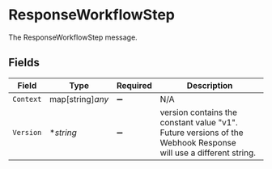 # ResponseWorkflowStep

The ResponseWorkflowStep message.


## Fields

| Field                                                                                                           | Type                                                                                                            | Required                                                                                                        | Description                                                                                                     |
| --------------------------------------------------------------------------------------------------------------- | --------------------------------------------------------------------------------------------------------------- | --------------------------------------------------------------------------------------------------------------- | --------------------------------------------------------------------------------------------------------------- |
| `Context`                                                                                                       | map[string]*any*                                                                                                | :heavy_minus_sign:                                                                                              | N/A                                                                                                             |
| `Version`                                                                                                       | **string*                                                                                                       | :heavy_minus_sign:                                                                                              | version contains the constant value "v1". Future versions of the Webhook Response<br/> will use a different string. |